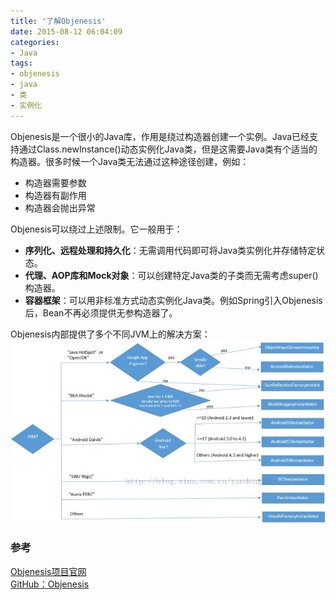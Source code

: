 ```yaml
---
title: '了解Objenesis'
date: 2015-08-12 06:04:09
categories: 
- Java
tags: 
- objenesis
- java
- 类
- 实例化
---
```

Objenesis是一个很小的Java库，作用是绕过构造器创建一个实例。Java已经支持通过Class.newInstance()动态实例化Java类，但是这需要Java类有个适当的构造器。很多时候一个Java类无法通过这种途径创建，例如：
- 构造器需要参数
- 构造器有副作用
- 构造器会抛出异常

Objenesis可以绕过上述限制。它一般用于：
- **序列化、远程处理和持久化**：无需调用代码即可将Java类实例化并存储特定状态。
- **代理、AOP库和Mock对象**：可以创建特定Java类的子类而无需考虑super()构造器。
- **容器框架**：可以用非标准方式动态实例化Java类。例如Spring引入Objenesis后，Bean不再必须提供无参构造器了。

Objenesis内部提供了多个不同JVM上的解决方案：![了解Objenesis](/images/2015/8/0026uWfMgy6UzGJGBGYfc.jpg)

### 参考

[Objenesis项目官网](http://objenesis.org/)  
[GitHub：Objenesis](https://github.com/easymock/objenesis)  